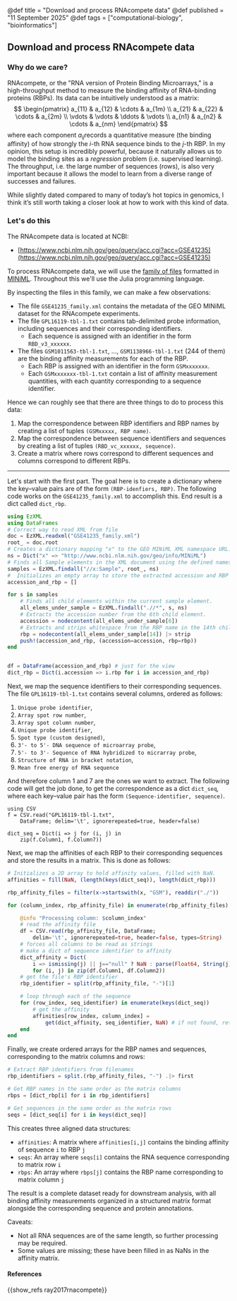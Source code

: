 @def title = "Download and process RNAcompete data"
@def published = "11 September 2025"
@def tags = ["computational-biology", "bioinformatics"]


## Download and process RNAcompete data

### Why do we care?
RNAcompete, or the "RNA version of Protein Binding Microarrays," is a high-throughput method to measure the binding affinity of RNA-binding proteins (RBPs). Its data can be intuitively understood as a matrix:
$$
    \begin{pmatrix} 
    a_{11} & a_{12} & \cdots & a_{1m} \\ 
    a_{21} & a_{22} & \cdots & a_{2m} \\
    \vdots & \vdots & \ddots & \vdots \\
    a_{n1} & a_{n2} & \cdots & a_{nm}
    \end{pmatrix}
$$
where each component $a_{ij}$ ​records a quantitative measure (the binding affinity) of how strongly the $i$-th RNA sequence binds to the $j$-th RBP. In my opinion, this setup is incredibly powerful, because it naturally allows us to model the binding sites as a *regression* problem (i.e. supervised learning). The throughput, i.e. the large number of sequences (rows), is also very important because it allows the model to learn from a diverse range of successes and failures. 

While slightly dated compared to many of today’s hot topics in genomics, I think it’s still worth taking a closer look at how to work with this kind of data.

### Let's do this

The RNAcompete data is located at NCBI: 

- [https://www.ncbi.nlm.nih.gov/geo/query/acc.cgi?acc=GSE41235](https://www.ncbi.nlm.nih.gov/geo/query/acc.cgi?acc=GSE41235)

To process RNAcompete data, we will use the [family of files](https://ftp.ncbi.nlm.nih.gov/geo/series/GSE41nnn/GSE41235/miniml/) formatted in [MINiML](https://www.ncbi.nlm.nih.gov/geo/info/MINiML.html). Throughout this we'll use the Julia programming language.

By inspecting the files in this family, we can make a few observations:
- The file `GSE41235_family.xml` contains the metadata of the GEO MINiML dataset for the RNAcompete experiments.
- The file `GPL16119-tbl-1.txt` contains tab-delimited probe information, including sequences and their corresponding identifiers.
    - Each sequence is assigned with an identifier in the form `RBD_v3_xxxxxx`.
- The files `GSM1011563-tbl-1.txt`, ..., `GSM1138966-tbl-1.txt` (244 of them) are the binding affinity measurements for each of the RBP.
    - Each RBP is assigned with an identifier in the form `GSMxxxxxxx`.
    - Each `GSMxxxxxxx-tbl-1.txt` contain a list of affinity measurement quantities, with each quantity corresponding to a sequence identifier.

Hence we can roughly see that there are three things to do to process this data:
1. Map the correspondence between RBP identifiers and RBP names by creating a list of tuples `(GSMxxxxx, RBP name)`.
2. Map the correspondence between sequence identifiers and sequences by creating a list of tuples `(RBD_vc_xxxxxx, sequence)`.
3. Create a matrix where rows correspond to different sequences and columns correspond to different RBPs.

---
Let's start with the first part. The goal here is to create a dictionary where the key–value pairs are of the form `(RBP-idenfiers, RBP)`. The following code works on the `GSE41235_family.xml` to accomplish this. 
End result is a dict called `dict_rbp`.

````julia
using EzXML
using DataFrames
# Correct way to read XML from file
doc = EzXML.readxml("GSE41235_family.xml") 
root_ = doc.root
# Creates a dictionary mapping "x" to the GEO MINiML XML namespace URL.
ns = Dict("x" => "http://www.ncbi.nlm.nih.gov/geo/info/MINiML")
# Finds all Sample elements in the XML document using the defined namespace.
samples = EzXML.findall("//x:Sample", root_, ns)
#  Initializes an empty array to store the extracted accession and RBP data pairs.
accession_and_rbp = []

for s in samples
    # Finds all child elements within the current sample element.
    all_elems_under_sample = EzXML.findall(".//*", s, ns)
    # Extracts the accession number from the 6th child element.
    accession = nodecontent(all_elems_under_sample[6])
    # Extracts and strips whitespace from the RBP name in the 14th child element.
    rbp = nodecontent(all_elems_under_sample[14]) |> strip
    push!(accession_and_rbp, (accession=accession, rbp=rbp))
end


df = DataFrame(accession_and_rbp) # just for the view
dict_rbp = Dict(i.accession => i.rbp for i in accession_and_rbp)
````

Next, we map the sequence identifiers to their corresponding sequences. The file `GPL16119-tbl-1.txt` contains several columns, ordered as follows:
1. `Unique probe identifier`,
1. `Array spot row number`,
1. `Array spot column number`,
1. `Unique probe identifier`,
1. `Spot type (custom designed)`,
1. `3'- to 5'- DNA sequence of microarray probe`,
1. `5'- to 3'- Sequence of RNA hybridized to micrarray probe`,
1. `Structure of RNA in bracket notation`,
1. `Mean free energy of RNA sequence`

And therefore column 1 and 7 are the ones we want to extract. The following code will get the job done, to get the correspondence as a dict `dict_seq`, where each key–value pair has the form `(Sequence-identifier, sequence)`.
```
using CSV
f = CSV.read("GPL16119-tbl-1.txt", 
    DataFrame; delim='\t', ignorerepeated=true, header=false)

dict_seq = Dict(i => j for (i, j) in 
    zip(f.Column1, f.Column7))
```

Next, we map the affinities of each RBP to their corresponding sequences and store the results in a matrix. This is done as follows:

```julia
# Initializes a 2D array to hold affinity values, filled with NaN.
affinities = fill(NaN, (length(keys(dict_seq)), length(dict_rbp)))

rbp_affinity_files = filter(x->startswith(x, "GSM"), readdir("./"))

for (column_index, rbp_affinity_file) in enumerate(rbp_affinity_files)

    @info "Processing column: $column_index"
    # read the affinity file    
    df = CSV.read(rbp_affinity_file, DataFrame; 
        delim='\t', ignorerepeated=true, header=false, types=String)  
    # forces all columns to be read as strings
    # make a dict of sequence identifier to affinity
    dict_affinity = Dict(
        i => ismissing(j) || j=="null" ? NaN : parse(Float64, String(j)) 
        for (i, j) in zip(df.Column1, df.Column2))
    # get the file's RBP identifier
    rbp_identifier = split(rbp_affinity_file, "-")[1]

    # loop through each of the sequence
    for (row_index, seq_identifier) in enumerate(keys(dict_seq))
        # get the affinity
        affinities[row_index, column_index] = 
            get(dict_affinity, seq_identifier, NaN) # if not found, return NaN  
    end
end
```

Finally, we create ordered arrays for the RBP names and sequences, corresponding to the matrix columns and rows:

```julia
# Extract RBP identifiers from filenames
rbp_identifiers = split.(rbp_affinity_files, "-") .|> first

# Get RBP names in the same order as the matrix columns
rbps = [dict_rbp[i] for i in rbp_identifiers]

# Get sequences in the same order as the matrix rows
seqs = [dict_seq[i] for i in keys(dict_seq)]
```

This creates three aligned data structures:
- `affinities`: A matrix where `affinities[i,j]` contains the binding affinity of sequence `i` to RBP `j`
- `seqs`: An array where `seqs[i]` contains the RNA sequence corresponding to matrix row `i`
- `rbps`: An array where `rbps[j]` contains the RBP name corresponding to matrix column `j`

The result is a complete dataset ready for downstream analysis, with all binding affinity measurements organized in a structured matrix format alongside the corresponding sequence and protein annotations.

Caveats:
- Not all RNA sequences are of the same length, so further processing may be required.
- Some values are missing; these have been filled in as NaNs in the affinity matrix.


#### References

{{show_refs ray2017rnacompete}}
